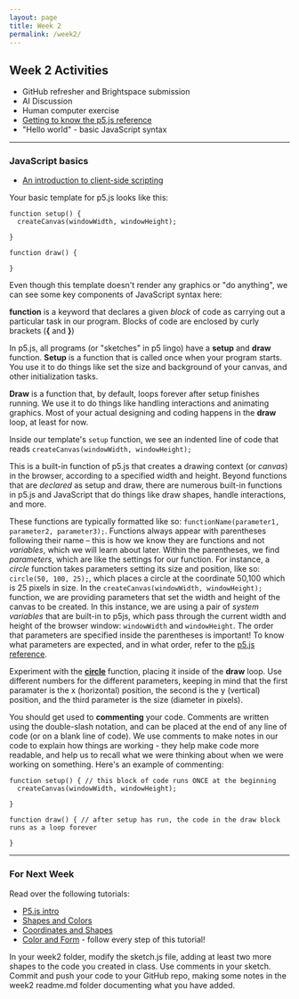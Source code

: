 ```yaml
---
layout: page
title: Week 2
permalink: /week2/
---
```


## Week 2 Activities

- GitHub refresher and Brightspace submission
- AI Discussion
- Human computer exercise
- [Getting to know the p5.js reference](https://p5js.org/reference/)
- "Hello world" - basic JavaScript syntax

---

### JavaScript basics

- [An introduction to client-side scripting](https://idmp5.github.io/intro/javascript/)

Your basic template for p5.js looks like this:

```
function setup() {
  createCanvas(windowWidth, windowHeight);
  
}

function draw() {
  
}
```

Even though this template doesn't render any graphics or "do anything", we can see some key components of JavaScript syntax here:

**function** is a keyword that declares a given *block* of code as carrying out a particular task in our program. Blocks of code are enclosed by curly brackets (**{** and **}**)

In p5.js, all programs (or "sketches" in p5 lingo) have a **setup** and **draw** function. **Setup** is a function that is called once when your program starts. You use it to do things like set the size and background of your canvas, and other initialization tasks.

**Draw** is a function that, by default, loops forever after setup finishes running. We use it to do things like handling interactions and animating graphics. Most of your actual designing and coding happens in the **draw** loop, at least for now.

Inside our template's `setup` function, we see an indented line of code that reads `createCanvas(windowWidth, windowHeight);`

This is a built-in function of p5.js that creates a drawing context (or *canvas*) in the browser, according to a specified width and height. Beyond functions that are *declared* as setup and draw, there are numerous built-in functions in p5.js and JavaScript that do things like draw shapes, handle interactions, and more.

These functions are typically formatted like so: `functionName(parameter1, parameter2, parameter3);`. Functions always appear with parentheses following their name – this is how we know they are functions and not *variables*, which we will learn about later. Within the parentheses, we find *parameters*, which are like the settings for our function. For instance, a *circle* function takes parameters setting its size and position, like so: `circle(50, 100, 25);`, which places a circle at the coordinate 50,100 which is 25 pixels in size. In the `createCanvas(windowWidth, windowHeight);` function, we are providing parameters that set the width and height of the canvas to be created. In this instance, we are using a pair of *system variables* that are built-in to p5js, which pass through the current width and height of the browser window: `windowWidth` and `windowHeight`. The order that parameters are specified inside the parentheses is important! To know what parameters are expected, and in what order, refer to the [p5.js reference](https://p5js.org/reference/).

Experiment with the **[circle](https://p5js.org/reference/p5/circle/)** function, placing it inside of the **draw** loop. Use different numbers for the different parameters, keeping in mind that the first paramater is the x (horizontal) position, the second is the y (vertical) position, and the third parameter is the size (diameter in pixels).

You should get used to **commenting** your code. Comments are written using the double-slash notation, and can be placed at the end of any line of code (or on a blank line of code). We use comments to make notes in our code to explain how things are working - they help make code more readable, and help us to recall what we were thinking about when we were working on something. Here's an example of commenting:

```
function setup() { // this block of code runs ONCE at the beginning
  createCanvas(windowWidth, windowHeight);
  
}

function draw() { // after setup has run, the code in the draw block runs as a loop forever
  
}
```
---


### For Next Week

Read over the following tutorials:

- [P5.js intro](https://idmp5.github.io/p5/p5-intro/)
- [Shapes and Colors](https://idmp5.github.io/p5/drawing/)
- [Coordinates and Shapes](https://archive.p5js.org/learn/coordinate-system-and-shapes.html)
- [Color and Form](https://openprocessing.org/sketch/2003621) - follow every step of this tutorial!

In your week2 folder, modify the sketch.js file, adding at least two more shapes to the code you created in class. Use comments in your sketch. Commit and push your code to your GitHub repo, making some notes in the week2 readme.md folder documenting what you have added.